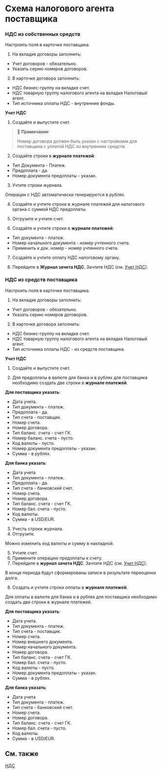 # Схема налогового агента поставщика

### НДС из собственных средств

Настроить поля в карточке поставщика.

1. На вкладке договоры заполнить:

- Учет договоров - обязательно.
- Указать серию номеров договоров.

2. В карточке договора заполнить:

- НДС бизнес-группу на вкладке счет.
- НДС товарную группу налогового агента на вкладке Налоговый агент.
- Тип источника оплаты НДС - внутренние фонды. 

**Учет НДС**

1. Создайте и выпустите счет.

> :speech_balloon: **Примечание**
>
> Номер договора должен быть указан с настройками для поставщика с уплатой НДС из внутренних средств.

2. Создайте строки в **журнале платежей**:

- Тип Документа - Платеж.
- Предоплата - да.
- Номер документа предоплаты - указан.

3. Учтите строки журнала.

Операции с НДС автоматически генерируются в рублях.

4. Создайте и учтите строки в журнале платежей для налогового органа с суммой НДС предоплаты.

5. Отгрузите и учтите счет.

6. Создайте и учтите строки в **журнале платежей**:

- Тип документа - платеж.
- Номер начального документа - номер учтенного счета.
- Применить к док. номер - номер учтенного счета.

7. Создайте и учтите оплату НДС налоговому органу.

8. Перейдите в **Журнал зачета НДС**. Зачтите НДС (см. [Учет НДС]()).

### НДС из средств поставщика

Настроить поля в карточке поставщика.

1. На вкладке договоры заполнить:

- Учет договоров - обязательно.
- Указать серию номеров договоров.

2. В карточке договора заполнить:

- НДС бизнес-группу на вкладке счет.
- НДС товарную группу налогового агента на вкладке Налоговый агент.
- Тип источника оплаты НДС - из средств поставщика. 

**Учет НДС**

1. Создайте и выпустите счет.

2. Для предоплаты в валюте для банка и в рублях для поставщика необходимо создать две строки в **журнале платежей**.

**Для поставщика указать**:

- Дата учета.
- Тип документа - платеж.
- Предоплата - да.
- Тип счета - поставщик.
- Номер счета.
- Номер договора.
- Тип баланс. счета - счет ГК.
- Номер баланс. счета - пусто.
- Код валюты - пусто.
- Номер документа предоплаты - указан.
- Сумма - в рублях.

**Для банка указать**:

- Дата учета
- Тип документа - платеж.
- Предоплата - да.
- Тип счета - банковский счет.
- Номер счета.
- Номер договора.
- Тип баланс. счета - счет ГК.
- Номер бал. счета - пусто.
- Код валюты.
- Сумма - в USD/EUR.

3. Учесть строки журнала.
4. Отгрузите.

Можно изменить код валюты и сумму в накладной.

5. Учтите счет.
6. Примените операцию предоплаты к счету.
7. Перейдите в **журнал зачета НДС**. Зачтите НДС (см. [Учет НДС]()).

В конце периода будут сформированы записи в результате переоценки долга.

8. Создать и учтите строки оплаты в **журнале платежей**.

Для оплаты в валюте для банка и в рублях для поставщика необходимо создать две строки в журнале платежей.

**Для поставщика указать**:

- Дата учета.
- Тип документа - платеж.
- Тип счета - поставщик.
- Номер счета.
- Номер внешнего документа.
- Номер начального документа.
- Номер договора.
- Тип баланс. счета - счет ГК.
- Номер бал. счета - пусто.
- Код валюты - пусто.
- Номер документа предоплаты - указан.
- Сумма - в рублях.

**Для банка указать**:

- Дата учета
- Тип документа - платеж.
- Тип счета - банковский счет.
- Номер счета.
- Номер договора.
- Тип баланс. счета - счет ГК.
- Номер бал. счета - пусто.
- Код валюты.
- Сумма - в USD/EUR.

## См. также

[НДС](vat.md)
